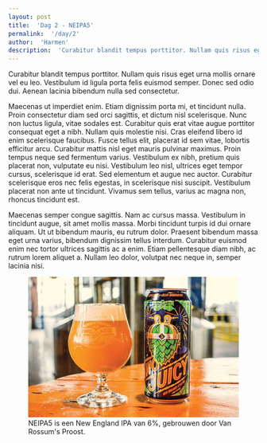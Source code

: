 ```yaml
---
layout: post
title:  'Dag 2 - NEIPA5'
permalink:  '/day/2'
author:  'Harmen'
description:  'Curabitur blandit tempus porttitor. Nullam quis risus eget urna mollis ornare vel eu leo. Vestibulum id ligula porta felis euismod semper. Donec sed odio dui. Aenean lacinia bibendum nulla sed consectetur.'
---
```

<p class='intro'><span class='dropcap'>C</span>urabitur blandit tempus porttitor. Nullam quis risus eget urna mollis ornare vel eu leo. Vestibulum id ligula porta felis euismod semper. Donec sed odio dui. Aenean lacinia bibendum nulla sed consectetur.</p>

Maecenas ut imperdiet enim. Etiam dignissim porta mi, et tincidunt nulla. Proin consectetur diam sed orci sagittis, et dictum nisl scelerisque. Nunc non luctus ligula, vitae sodales est. Curabitur quis erat vitae augue porttitor consequat eget a nibh. Nullam quis molestie nisi. Cras eleifend libero id enim scelerisque faucibus. Fusce tellus elit, placerat id sem vitae, lobortis efficitur arcu. Curabitur mattis nisl eget mauris pulvinar maximus. Proin tempus neque sed fermentum varius. Vestibulum ex nibh, pretium quis placerat non, vulputate eu nisi. Vestibulum leo nisl, ultrices eget tempor cursus, scelerisque id erat. Sed elementum et augue nec auctor. Curabitur scelerisque eros nec felis egestas, in scelerisque nisi suscipit. Vestibulum placerat non ante ut tincidunt. Vivamus sem tellus, varius ac magna non, rhoncus tincidunt est.

Maecenas semper congue sagittis. Nam ac cursus massa. Vestibulum in tincidunt augue, sit amet mollis massa. Morbi tincidunt turpis id dui ornare aliquam. Ut ut bibendum mauris, eu rutrum dolor. Praesent bibendum massa eget urna varius, bibendum dignissim tellus interdum. Curabitur euismod enim nec tortor ultrices sagittis ac a enim. Etiam pellentesque diam nibh, ac rutrum lorem aliquet a. Nullam leo dolor, volutpat nec neque in, semper lacinia nisi.

<figure><img src='/assets/img/day_2.jpg' alt=''/> <figcaption>NEIPA5 is een New England IPA van 6%, gebrouwen door Van Rossum's Proost.</figcaption></figure>
